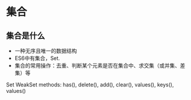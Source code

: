 # 集合

## 集合是什么
- 一种无序且唯一的数据结构
- ES6中有集合，Set.
- 集合的常用操作：去重、判断某个元素是否在集合中、求交集（或并集、差集）等

Set
WeakSet
methods: has(), delete(), add(), clear(), values(), keys(), values()
